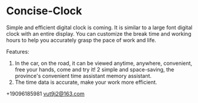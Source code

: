 # Concise-Clock
Simple and efficient digital clock is coming. It is similar to a large font digital clock with an entire display. You can customize the break time and working hours to help you accurately grasp the pace of work and life.

Features:
1. In the car, on the road, it can be viewed anytime, anywhere, convenient, free your hands, come and try it!
2 simple and space-saving, the province's convenient time assistant memory assistant.
3. The time data is accurate, make your work more efficient.

 +19096185981 vut9j2@163.com

